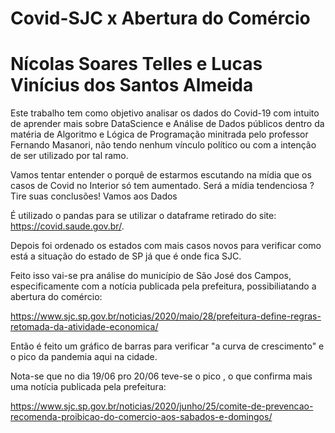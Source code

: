 # Covid-SJC x Abertura do Comércio
# Nícolas Soares Telles e Lucas Vinícius dos Santos Almeida

Este trabalho tem como objetivo analisar os dados do Covid-19 com intuito de aprender mais sobre DataScience e Análise de Dados públicos dentro da matéria de Algoritmo e Lógica de Programação minitrada pelo professor Fernando Masanori, não tendo nenhum vínculo político ou com a intenção de ser utilizado por tal ramo.


Vamos tentar entender o porquê de estarmos escutando na mídia que os casos de Covid no Interior só tem aumentado. Será a mídia tendenciosa ? Tire suas conclusões! Vamos aos Dados

É utilizado o pandas para se utilizar o dataframe retirado do site: https://covid.saude.gov.br/.

Depois foi ordenado os estados com mais casos novos para verificar como está a situação do estado de SP já que é onde fica SJC.

Feito isso vai-se pra análise do município de São José dos Campos, especificamente com a notícia publicada pela prefeitura, possibiliatando a abertura do comércio:

https://www.sjc.sp.gov.br/noticias/2020/maio/28/prefeitura-define-regras-retomada-da-atividade-economica/


Então é feito um gráfico de barras para verificar "a curva de crescimento" e o pico da pandemia aqui na cidade. 

Nota-se que no dia 19/06 pro 20/06 teve-se o pico , o que confirma mais uma notícia publicada pela prefeitura: 

https://www.sjc.sp.gov.br/noticias/2020/junho/25/comite-de-prevencao-recomenda-proibicao-do-comercio-aos-sabados-e-domingos/

